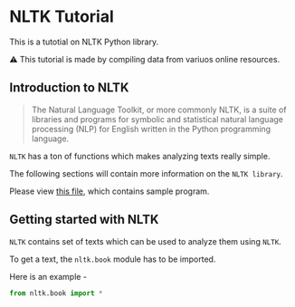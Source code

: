 # NLTK Tutorial

This is a tutotial on NLTK Python library. 

:warning: This tutorial is made by compiling data from variuos online resources.

## Introduction to NLTK

> The Natural Language Toolkit, or more commonly NLTK, is a suite of libraries and programs for symbolic and statistical natural language processing (NLP) for English written in the Python programming language.

```NLTK``` has a ton of functions which makes analyzing texts really simple. 

The following sections will contain more information on the ```NLTK library```.

Please view [this file](#), which contains sample program. 

## Getting started with NLTK 

```NLTK``` contains set of texts which can be used to analyze them using ```NLTK```.

To get a text, the ```nltk.book``` module has to be imported. 

Here is an example - 

```python 
from nltk.book import *
```


